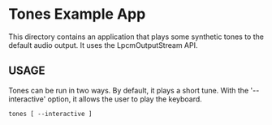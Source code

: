 # Tones Example App

This directory contains an application that plays some synthetic tones to the
default audio output. It uses the LpcmOutputStream API.

## USAGE

Tones can be run in two ways. By default, it plays a short tune. With the
'--interactive' option, it allows the user to play the keyboard.

    tones [ --interactive ]




